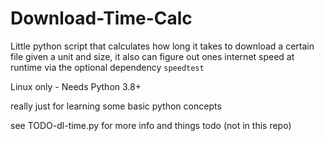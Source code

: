 # Download-Time-Calc

Little python script that calculates
how long it takes to download a certain file
given a unit and size, it also can figure out
ones internet speed at runtime via the optional
dependency `speedtest`

Linux only - Needs Python 3.8+

really just for learning some basic python concepts

see TODO-dl-time.py for more info and things todo
(not in this repo)
